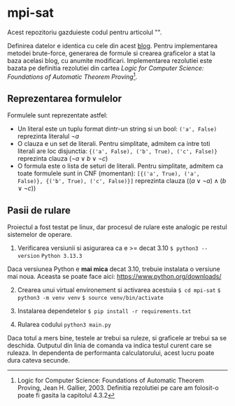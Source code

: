 # mpi-sat

Acest repozitoriu gazduieste codul pentru articolul "<nume articol>".

Definirea datelor e identica cu cele din acest [blog](https://davefernig.com/2018/05/07/solving-sat-in-python/). Pentru implementarea metodei brute-force, generarea de formule si crearea graficelor a stat la baza acelasi blog, cu anumite modificari. Implementarea rezolutiei este bazata pe definitia rezolutiei din cartea *Logic for Computer Science: Foundations of Automatic Theorem Proving*[^1].

## Reprezentarea formulelor

Formulele sunt reprezentate astfel:
- Un literal este un tuplu format dintr-un string si un bool: `('a', False)` reprezinta literalul $\neg{a}$
- O clauza e un set de literali. Pentru simplitate, admitem ca intre toti literali are loc disjunctia: `{('a', False), ('b', True), ('c', False)}` reprezinta clauza $(\neg{a} \lor b \lor \neg{c})$
- O formula este o lista de seturi de literali. Pentru simplitate, admitem ca toate formulele sunt in CNF (momentan): `[{('a', True), ('a', False)}, {('b', True), ('c', False)}]` reprezinta clauza $((a \lor \neg{a}) \land (b \lor \neg{c}))$


## Pasii de rulare

Proiectul a fost testat pe linux, dar procesul de rulare este analogic pe restul sistemelor de operare.

1. Verificarea versiunii si asigurarea ca e >= decat 3.10
`$ python3 --version`
`Python 3.13.3`

Daca versiunea Python e **mai mica** decat 3.10, trebuie instalata o versiune mai noua. Aceasta se poate face aici: https://www.python.org/downloads/

2. Crearea unui virtual environement si activarea acestuia
`$ cd mpi-sat`
`$ python3 -m venv venv`
`$ source venv/bin/activate`

3. Instalarea dependetelor
`$ pip install -r requirements.txt`

4. Rularea codului
`python3 main.py`

Daca totul a mers bine, testele ar trebui sa ruleze, si graficele ar trebui sa se deschida. Outputul din linia de comanda va indica testul curent care se ruleaza. In dependenta de performanta calculatorului, acest lucru poate dura cateva secunde.

[^1]: Logic for Computer Science: Foundations of Automatic Theorem Proving, Jean H. Gallier, 2003. Definitia rezolutiei pe care am folosit-o poate fi gasita la capitolul 4.3.2
